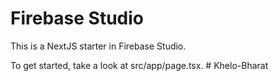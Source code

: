# Firebase Studio

This is a NextJS starter in Firebase Studio.

To get started, take a look at src/app/page.tsx.
#   K h e l o - B h a r a t  
 